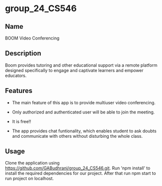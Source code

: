 # group_24_CS546

## Name
BOOM Video Conferencing

## Description
Boom provides tutoring and other educational support
via a remote platform designed specifically to engage
and captivate learners and empower educators.

## Features
- The main feature of this app is to provide multiuser video conferencing. 

- Only authorized and authenticated user will be able to join the meeting.

- It is free!!

- The app provides chat funtionality, which enables student to ask doubts and communicate with others without disturbing the whole class.
## Usage

Clone the application using https://github.com/GABudhrani/group_24_CS546.git. Run 'npm install' to install the required dependencies for our project. After that run npm start to run project on localhost.


